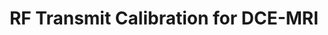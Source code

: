 ---
authors: <span class="me">Y. Bliesener</span>, Y. Guo, X. Zhong, R. Bosca, K. H. Sung, K.S. Nayak 
title: RF Transmit Calibration for DCE-MRI
type: conference
venue: International Society for Magnetic Resonance in Medicine 26th Annual Meeting, Paris
year: 2018
volume: p. 5546
link:
award:
---
